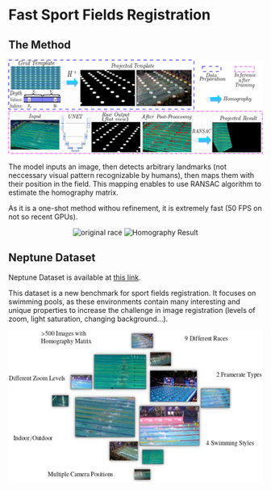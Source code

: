 # Fast Sport Fields Registration

## The Method

<p align="center">
  <img src="/images/pipeline.png" alt="Method's Pipeline" />
</p>

The model inputs an image, then detects arbitrary landmarks (not neccessary visual pattern recognizable by humans), then maps them with their position in the field. This mapping enables to use RANSAC algorithm to estimate the homography matrix.

As it is a one-shot method withou refinement, it is extremely fast (50 FPS on not so recent GPUs).

<p align="center">
  <img src="/images/race.gif" alt="original race">
  <img src="/images/homography.gif" alt="Homography Result" />
</p>


## Neptune Dataset
Neptune Dataset is available at [this link](https://drive.google.com/drive/u/0/folders/18BjEKYf5T2HYWi5k_rpXSmLtY92_md2g).  

This dataset is a new benchmark for sport fields registration. It focuses on swimming pools, as these environments contain many interesting and unique properties to increase the challenge in image registration (levels of zoom, light saturation, changing background...).

![The Neptune Registration Dataset](/images/dataset.png)
